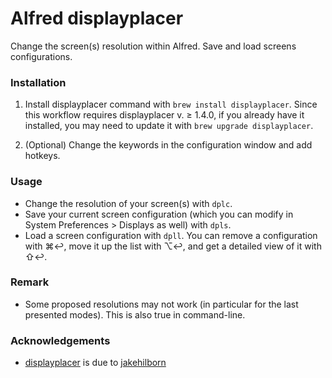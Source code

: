 # Alfred displayplacer

Change the screen(s) resolution within Alfred.
Save and load screens configurations.

### Installation

1. Install displayplacer command with `brew install displayplacer`.
Since this workflow requires displayplacer v. ≥ 1.4.0, if you already have it installed, you may need to update it with `brew upgrade displayplacer`.

2. (Optional) Change the keywords in the configuration window and add hotkeys.

### Usage

- Change the resolution of your screen(s) with `dplc`.
- Save your current screen configuration (which you can modify in System Preferences > Displays as well) with `dpls`.
- Load a screen configuration with `dpll`. You can remove a configuration with ⌘↩, move it up the list with ⌥↩, and get a detailed view of it with ⇧↩.

### Remark

- Some proposed resolutions may not work (in particular for the last presented modes). This is also true in command-line.

### Acknowledgements

- [displayplacer](https://github.com/jakehilborn/displayplacer) is due to [jakehilborn](https://github.com/jakehilborn)